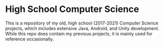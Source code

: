 # High School Computer Science

This is a repository of my old, high school (2017-2021) Computer Science projects, which includes extensive Java, Android, and Unity development. While this repo does contain my previous projects, it is mainly used for reference occasionally.
